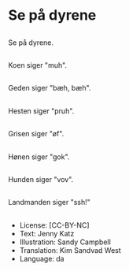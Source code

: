 # Se på dyrene

##
Se på dyrene.

##
Koen siger "muh".

##
Geden siger "bæh, bæh".

##
Hesten siger "pruh".

##
Grisen siger "øf".

##
Hønen siger "gok".

##
Hunden siger "vov".

##
Landmanden siger "ssh!"

##
* License: [CC-BY-NC]
* Text: Jenny Katz
* Illustration: Sandy Campbell
* Translation: Kim Sandvad West
* Language: da
